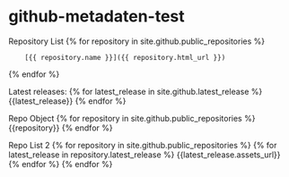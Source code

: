 # github-metadaten-test

Repository List
{% for repository in site.github.public_repositories %}

        [{{ repository.name }}]({{ repository.html_url }}) 
{% endfor %}


Latest releases:
{% for latest_release in site.github.latest_release %}
    {{latest_release}}
{% endfor %}

Repo Object
{% for repository in site.github.public_repositories %}
    {{repository}}
{% endfor %}

Repo List 2
{% for repository in site.github.public_repositories %}
    {% for latest_release in repository.latest_release %}
        {{latest_release.assets_url}}
    {% endfor %}
{% endfor %}